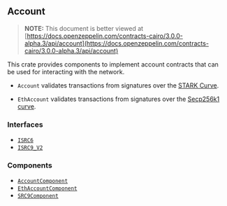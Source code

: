 ## Account

> **NOTE:** This document is better viewed at [https://docs.openzeppelin.com/contracts-cairo/3.0.0-alpha.3/api/account](https://docs.openzeppelin.com/contracts-cairo/3.0.0-alpha.3/api/account)

This crate provides components to implement account contracts that can be used for interacting with the network.

- `Account` validates transactions from signatures over the
[STARK Curve](https://docs.starknet.io/architecture-and-concepts/cryptography/#the_stark_curve).

- `EthAccount` validates transactions from signatures over the
[Secp256k1 curve](https://en.bitcoin.it/wiki/Secp256k1).

### Interfaces

- [`ISRC6`](https://docs.openzeppelin.com/contracts-cairo/3.0.0-alpha.3/api/account#ISRC6)
- [`ISRC9_V2`](https://docs.openzeppelin.com/contracts-cairo/3.0.0-alpha.3/api/account#ISRC9_V2)

### Components

- [`AccountComponent`](https://docs.openzeppelin.com/contracts-cairo/3.0.0-alpha.3/api/account#AccountComponent)
- [`EthAccountComponent`](https://docs.openzeppelin.com/contracts-cairo/3.0.0-alpha.3/api/account#EthAccountComponent)
- [`SRC9Component`](https://docs.openzeppelin.com/contracts-cairo/3.0.0-alpha.3/api/account#SRC9Component)
